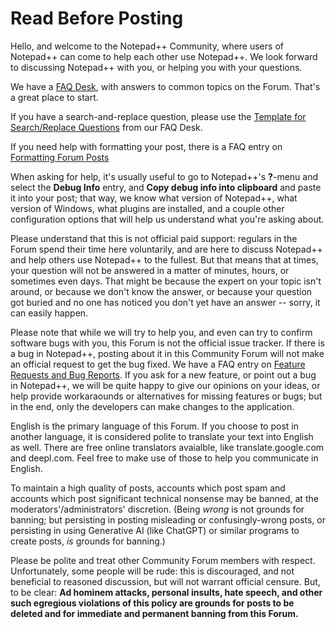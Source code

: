 # Read Before Posting

Hello, and welcome to the Notepad++ Community, where users of Notepad++ can come to help each other use Notepad++. We look forward to discussing Notepad++ with you, or helping you with your questions.

We have a [FAQ Desk](https://community.notepad-plus-plus.org/category/7/faq), with answers to common topics on the Forum.  That's a great place to start.

If you have a search-and-replace question, please use the [Template for Search/Replace Questions](https://community.notepad-plus-plus.org/topic/22022/template-for-search-replace-questions) from our FAQ Desk.

If you need help with formatting your post, there is a FAQ entry on [Formatting Forum Posts](https://community.notepad-plus-plus.org/topic/21925/faq-desk-formatting-forum-posts)

When asking for help, it's usually useful to go to Notepad++'s **?**-menu and select the **Debug Info** entry, and **Copy debug info into clipboard** and paste it into your post; that way, we know what version of Notepad++, what version of Windows, what plugins are installed, and a couple other configuration options that will help us understand what you're asking about.

Please understand that this is not official paid support: regulars in the Forum spend their time here voluntarily, and are here to discuss Notepad++ and help others use Notepad++ to the fullest. But that means that at times, your question will not be answered in a matter of minutes, hours, or sometimes even days. That might be because the expert on your topic isn't around, or because we don't know the answer, or because your question got buried and no one has noticed you don't yet have an answer -- sorry, it can easily happen.

Please note that while we will try to help you, and even can try to confirm software bugs with you, this Forum is not the official issue tracker. If there is a bug in Notepad++, posting about it in this Community Forum will not make an official request to get the bug fixed. We have a FAQ entry on [Feature Requests and Bug Reports](https://community.notepad-plus-plus.org/topic/15741/faq-desk-feature-request-or-bug-report).  If you ask for a new feature, or point out a bug in Notepad++, we will be quite happy to give our opinions on your ideas, or help provide workaraounds or alternatives for missing features or bugs; but in the end, only the developers can make changes to the application. 

English is the primary language of this Forum. If you choose to post in another language, it is considered polite to translate your text into English as well. There are free online translators avaialble, like translate.google.com and deepl.com.  Feel free to make use of those to help you communicate in English.

To maintain a high quality of posts, accounts which post spam and accounts which post significant technical nonsense may be banned, at the moderators'/administrators' discretion.  (Being _wrong_ is not grounds for banning; but persisting in posting misleading or confusingly-wrong posts, or persisting in using Generative AI (like ChatGPT) or similar programs to create posts, _is_ grounds for banning.)

Please be polite and treat other Community Forum members with respect. Unfortunately, some people will be rude: this is discouraged, and not beneficial to reasoned discussion, but will not warrant official censure.  But, to be clear: **Ad hominem attacks, personal insults, hate speech, and other such egregious violations of this policy are grounds for posts to be deleted and for immediate and permanent banning from this Forum.**
